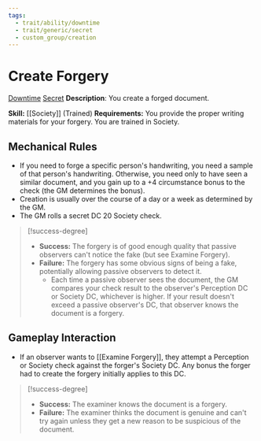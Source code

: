 ```yaml
---
tags:
  - trait/ability/downtime
  - trait/generic/secret
  - custom_group/creation
---
```

# Create Forgery

[Downtime](Downtime.md "Action & Ability Trait") [Secret](Secret.md "General Trait")
**Description**: You create a forged document.

**Skill:** [[Society]] (Trained)
**Requirements:** You provide the proper writing materials for your forgery. You are trained in Society.

## Mechanical Rules

-  If you need to forge a specific person's handwriting, you need a sample of that person's handwriting. Otherwise, you need only to have seen a similar document, and you gain up to a +4 circumstance bonus to the check (the GM determines the bonus). 
- Creation is usually over the course of a day or a week as determined by the GM.
- The GM rolls a secret DC 20 Society check.

> [!success-degree] 
>- **Success:** The forgery is of good enough quality that passive observers can't notice the fake (but see Examine Forgery).  
>- **Failure:** The forgery has some obvious signs of being a fake, potentially allowing passive observers to detect it.
>	- Each time a passive observer sees the document, the GM compares your check result to the observer's Perception DC or Society DC, whichever is higher. If your result doesn't exceed a passive observer's DC, that observer knows the document is a forgery.

## Gameplay Interaction

-  If an observer wants to [[Examine Forgery]], they attempt a Perception or Society check against the forger's Society DC. Any bonus the forger had to create the forgery initially applies to this DC.
> [!success-degree] 
> - **Success:** The examiner knows the document is a forgery. 
> - **Failure:** The examiner thinks the document is genuine and can't try again unless they get a new reason to be suspicious of the document.